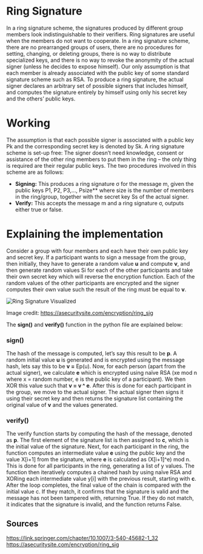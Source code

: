 ﻿# Ring Signature
In a ring signature scheme, the signatures produced by different group members look indistinguishable to their verifiers. Ring signatures are useful when the members do not want to cooperate. In a ring signature scheme, there are no prearranged groups of users, there are no procedures for setting, changing, or deleting groups, there is no way to distribute specialized keys, and there is no way to revoke the anonymity of the actual signer (unless he decides to expose himself). Our only assumption is that each member is already associated with the public key of some standard signature scheme such as RSA. To produce a ring signature, the actual signer declares an arbitrary set of possible signers that includes himself, and computes the signature entirely by himself using only his secret key and the others’ public keys. 
# Working
The assumption is that each possible signer is associated with a public key Pk and the corresponding secret key is denoted by Sk. A ring signature scheme is set-up free: The signer doesn’t need knowledge, consent or assistance of the other ring members to put them in the ring – the only thing is required are their regular public keys. The two procedures involved in this scheme are as follows:

- **Signing:** This produces a ring signature σ for the message m, given the public keys P1,  P2,  P3,…,  Psize** where size is the number of members in the ring/group, together with the secret key  Ss of the actual signer.
- **Verify:** This accepts the message m and a ring signature σ, outputs either true or false.
# Explaining the implementation
Consider a group with four members and each have their own public key and secret key. If a participant wants to sign a message from the group, then initially, they have to generate a random value **u** and compute **v**, and then generate random values Si for each of the other participants and take their own secret key which will reverse the encryption function. Each of the random values of the other participants are encrypted and the signer computes their own value such the result of the ring must be equal to **v**. 

![Ring Signature Visualized](https://github.com/user-attachments/assets/bf44b178-ba4e-4fc2-b417-d0a56bc38a4b)

Image credit: <https://asecuritysite.com/encryption/ring_sig>

The **sign()** and **verify()** function in the python file are explained below:
### sign()
The hash of the message is computed, let’s say this result to be **p**. A random initial value **u** is generated and is encrypted using the message hash, lets say this to be **v =** Ep(u). Now, for each person (apart from the actual signer), we calculate **e** which is encrypted using naïve RSA (xe mod n where x = random number, e is the public key of a participant). We then XOR this value such that **v = v ^ e**. After this is done for each participant in the group, we move to the actual signer. The actual signer then signs it using their secret key and then returns the signature list containing the original value of **v** and the values generated.
### verify()
The verify function starts by computing the hash of the message, denoted as **p**. The first element of the signature list is then assigned to **c**, which is the initial value of the signature. Next, for each participant in the ring, the function computes an intermediate value **e** using the public key and the value X[i+1] from the signature, where **e** is calculated as (X[i+1]^e) mod n. This is done for all participants in the ring, generating a list of y values. The function then iteratively computes a chained hash by using naïve RSA and XORing each intermediate value y[i] with the previous result, starting with **c**. After the loop completes, the final value of the chain is compared with the initial value c. If they match, it confirms that the signature is valid and the message has not been tampered with, returning True. If they do not match, it indicates that the signature is invalid, and the function returns False.

## Sources
<https://link.springer.com/chapter/10.1007/3-540-45682-1_32> <br>
<https://asecuritysite.com/encryption/ring_sig>

